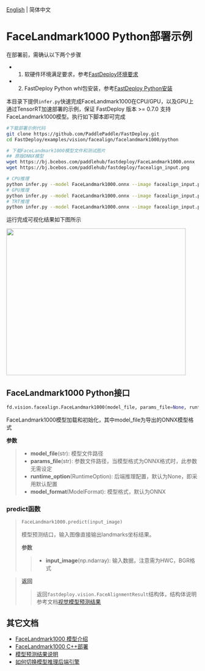 [English](README.md) | 简体中文
# FaceLandmark1000 Python部署示例

在部署前，需确认以下两个步骤

- 1. 软硬件环境满足要求，参考[FastDeploy环境要求](../../../../../docs/cn/build_and_install/download_prebuilt_libraries.md)  
- 2. FastDeploy Python whl包安装，参考[FastDeploy Python安装](../../../../../docs/cn/build_and_install/download_prebuilt_libraries.md)

本目录下提供`infer.py`快速完成FaceLandmark1000在CPU/GPU，以及GPU上通过TensorRT加速部署的示例，保证 FastDeploy 版本 >= 0.7.0 支持FaceLandmark1000模型。执行如下脚本即可完成

```bash
#下载部署示例代码
git clone https://github.com/PaddlePaddle/FastDeploy.git
cd FastDeploy/examples/vision/facealign/facelandmark1000/python

# 下载FaceLandmark1000模型文件和测试图片
## 原版ONNX模型
wget https://bj.bcebos.com/paddlehub/fastdeploy/FaceLandmark1000.onnx
wget https://bj.bcebos.com/paddlehub/fastdeploy/facealign_input.png

# CPU推理
python infer.py --model FaceLandmark1000.onnx --image facealign_input.png --device cpu
# GPU推理
python infer.py --model FaceLandmark1000.onnx --image facealign_input.png --device gpu
# TRT推理
python infer.py --model FaceLandmark1000.onnx --image facealign_input.png --device gpu --backend trt
```

运行完成可视化结果如下图所示

<div width="500">
<img width="470" height="384" float="left" src="https://user-images.githubusercontent.com/67993288/200761309-90c096e2-c2f3-4140-8012-32ed84e5f389.jpg">
</div>

## FaceLandmark1000 Python接口

```python
fd.vision.facealign.FaceLandmark1000(model_file, params_file=None, runtime_option=None, model_format=ModelFormat.ONNX)
```

FaceLandmark1000模型加载和初始化，其中model_file为导出的ONNX模型格式

**参数**

> * **model_file**(str): 模型文件路径
> * **params_file**(str): 参数文件路径，当模型格式为ONNX格式时，此参数无需设定
> * **runtime_option**(RuntimeOption): 后端推理配置，默认为None，即采用默认配置
> * **model_format**(ModelFormat): 模型格式，默认为ONNX

### predict函数

> ```python
> FaceLandmark1000.predict(input_image)
> ```
>
> 模型预测结口，输入图像直接输出landmarks坐标结果。
>
> **参数**
>
> > * **input_image**(np.ndarray): 输入数据，注意需为HWC，BGR格式

> **返回**
>
> > 返回`fastdeploy.vision.FaceAlignmentResult`结构体，结构体说明参考文档[视觉模型预测结果](../../../../../docs/api/vision_results/)


## 其它文档

- [FaceLandmark1000 模型介绍](..)
- [FaceLandmark1000 C++部署](../cpp)
- [模型预测结果说明](../../../../../docs/api/vision_results/)
- [如何切换模型推理后端引擎](../../../../../docs/cn/faq/how_to_change_backend.md)
